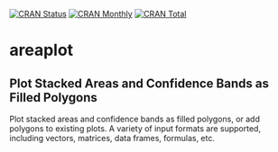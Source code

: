 [![CRAN Status](http://r-pkg.org/badges/version/areaplot)](https://cran.r-project.org/package=areaplot)
[![CRAN Monthly](http://cranlogs.r-pkg.org/badges/areaplot)](https://cran.r-project.org/package=areaplot)
[![CRAN Total](http://cranlogs.r-pkg.org/badges/grand-total/areaplot)](https://cran.r-project.org/package=areaplot)

# areaplot

## Plot Stacked Areas and Confidence Bands as Filled Polygons

Plot stacked areas and confidence bands as filled polygons, or add polygons to
existing plots. A variety of input formats are supported, including vectors,
matrices, data frames, formulas, etc.
